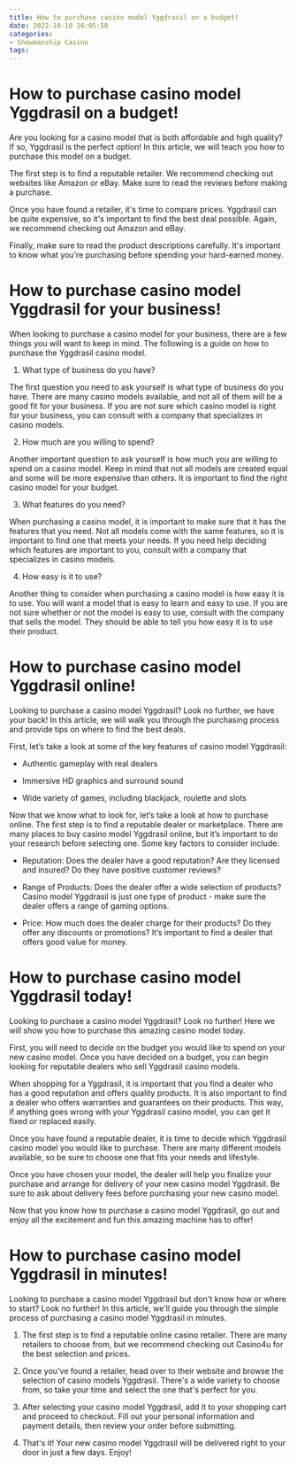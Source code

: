 ```yaml
---
title: How to purchase casino model Yggdrasil on a budget!
date: 2022-10-10 16:05:50
categories:
- Showmanship Casino
tags:
---
```



#  How to purchase casino model Yggdrasil on a budget!

Are you looking for a casino model that is both affordable and high quality? If so, Yggdrasil is the perfect option! In this article, we will teach you how to purchase this model on a budget.

The first step is to find a reputable retailer. We recommend checking out websites like Amazon or eBay. Make sure to read the reviews before making a purchase.

Once you have found a retailer, it's time to compare prices. Yggdrasil can be quite expensive, so it's important to find the best deal possible. Again, we recommend checking out Amazon and eBay.

Finally, make sure to read the product descriptions carefully. It's important to know what you're purchasing before spending your hard-earned money.

#  How to purchase casino model Yggdrasil for your business!

When looking to purchase a casino model for your business, there are a few things you will want to keep in mind. The following is a guide on how to purchase the Yggdrasil casino model.

1. What type of business do you have?

The first question you need to ask yourself is what type of business do you have. There are many casino models available, and not all of them will be a good fit for your business. If you are not sure which casino model is right for your business, you can consult with a company that specializes in casino models.

2. How much are you willing to spend?

Another important question to ask yourself is how much you are willing to spend on a casino model. Keep in mind that not all models are created equal and some will be more expensive than others. It is important to find the right casino model for your budget.

3. What features do you need?

When purchasing a casino model, it is important to make sure that it has the features that you need. Not all models come with the same features, so it is important to find one that meets your needs. If you need help deciding which features are important to you, consult with a company that specializes in casino models.

4. How easy is it to use?

Another thing to consider when purchasing a casino model is how easy it is to use. You will want a model that is easy to learn and easy to use. If you are not sure whether or not the model is easy to use, consult with the company that sells the model. They should be able to tell you how easy it is to use their product.

#  How to purchase casino model Yggdrasil online!

Looking to purchase a casino model Yggdrasil? Look no further, we have your back! In this article, we will walk you through the purchasing process and provide tips on where to find the best deals.

First, let’s take a look at some of the key features of casino model Yggdrasil:

- Authentic gameplay with real dealers

- Immersive HD graphics and surround sound

- Wide variety of games, including blackjack, roulette and slots

Now that we know what to look for, let’s take a look at how to purchase online. The first step is to find a reputable dealer or marketplace. There are many places to buy casino model Yggdrasil online, but it’s important to do your research before selecting one. Some key factors to consider include:

- Reputation: Does the dealer have a good reputation? Are they licensed and insured? Do they have positive customer reviews?

- Range of Products: Does the dealer offer a wide selection of products? Casino model Yggdrasil is just one type of product - make sure the dealer offers a range of gaming options.

- Price: How much does the dealer charge for their products? Do they offer any discounts or promotions? It’s important to find a dealer that offers good value for money.

#  How to purchase casino model Yggdrasil today!

Looking to purchase a casino model Yggdrasil? Look no further! Here we will show you how to purchase this amazing casino model today.

First, you will need to decide on the budget you would like to spend on your new casino model. Once you have decided on a budget, you can begin looking for reputable dealers who sell Yggdrasil casino models.

When shopping for a Yggdrasil, it is important that you find a dealer who has a good reputation and offers quality products. It is also important to find a dealer who offers warranties and guarantees on their products. This way, if anything goes wrong with your Yggdrasil casino model, you can get it fixed or replaced easily.

Once you have found a reputable dealer, it is time to decide which Yggdrasil casino model you would like to purchase. There are many different models available, so be sure to choose one that fits your needs and lifestyle.

Once you have chosen your model, the dealer will help you finalize your purchase and arrange for delivery of your new casino model Yggdrasil. Be sure to ask about delivery fees before purchasing your new casino model.

Now that you know how to purchase a casino model Yggdrasil, go out and enjoy all the excitement and fun this amazing machine has to offer!

#  How to purchase casino model Yggdrasil in minutes!

Looking to purchase a casino model Yggdrasil but don't know how or where to start? Look no further! In this article, we'll guide you through the simple process of purchasing a casino model Yggdrasil in minutes.

1. The first step is to find a reputable online casino retailer. There are many retailers to choose from, but we recommend checking out Casino4u for the best selection and prices.

2. Once you've found a retailer, head over to their website and browse the selection of casino models Yggdrasil. There's a wide variety to choose from, so take your time and select the one that's perfect for you.

3. After selecting your casino model Yggdrasil, add it to your shopping cart and proceed to checkout. Fill out your personal information and payment details, then review your order before submitting.

4. That's it! Your new casino model Yggdrasil will be delivered right to your door in just a few days. Enjoy!